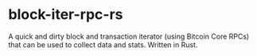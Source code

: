 # block-iter-rpc-rs
A quick and dirty block and transaction iterator (using Bitcoin Core RPCs) that can be used to collect data and stats. Written in Rust.
